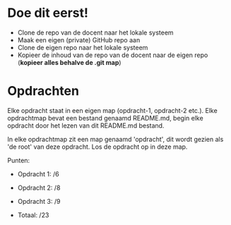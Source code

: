 # Doe dit eerst!

- Clone de repo van de docent naar het lokale systeem
- Maak een eigen (private) GitHub repo aan
- Clone de eigen repo naar het lokale systeem 
- Kopieer de inhoud van de repo van de docent naar de eigen repo (**kopieer alles behalve de .git map**)

# Opdrachten

Elke opdracht staat in een eigen map (opdracht-1, opdracht-2 etc.). Elke opdrachtmap bevat een bestand genaamd README.md, begin elke opdracht door het lezen van dit README.md bestand.

In elke opdrachtmap zit een map genaamd 'opdracht', dit wordt gezien als 'de root' van deze opdracht. Los de opdracht op in deze map.

Punten:
- Opdracht 1: /6
- Opdracht 2: /8
- Opdracht 3: /9

- Totaal: /23
